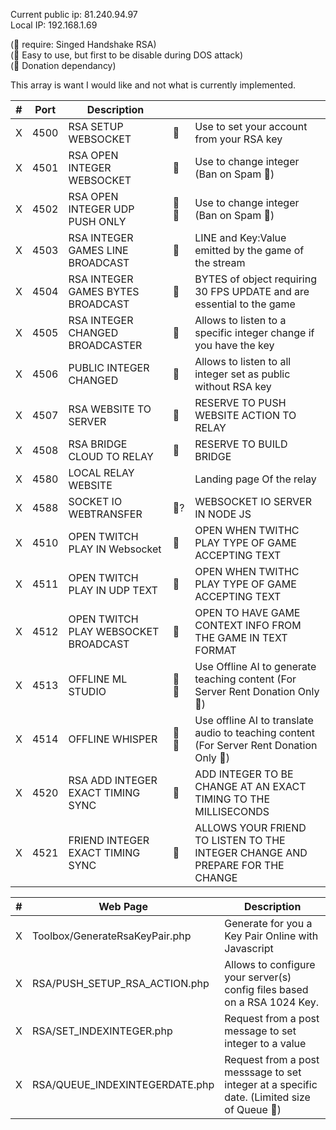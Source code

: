 Current public ip: 81.240.94.97  
Local IP: 192.168.1.69  
  
(🤝 require: Singed Handshake RSA)  
(🤖 Easy to use, but first to be disable during DOS attack)  
(💖 Donation dependancy)
  
This array is want I would like and not what is currently implemented.  

| #   | Port| Description                         |    |        |
| --- | -----| -------------------------------     | -- |------|
|X | 4500 | RSA SETUP WEBSOCKET                 |🤝    | Use to set your account from your RSA key|
|X | 4501 | RSA OPEN INTEGER WEBSOCKET          |🤝    | Use to change integer (Ban on Spam 💖)|
|X | 4502 | RSA OPEN INTEGER UDP PUSH ONLY    | 🤝🤖 | Use to change integer  (Ban on Spam 💖)|
|X | 4503 | RSA INTEGER GAMES LINE BROADCAST    |🤝    | LINE and Key:Value emitted by the game of the stream |
|X | 4504 | RSA INTEGER GAMES BYTES BROADCAST   |🤝    | BYTES of object requiring 30 FPS UPDATE and are essential to the game|
|X | 4505 | RSA INTEGER CHANGED BROADCASTER     |🤝     |Allows to listen to a specific integer change if you have the key|
|X | 4506 | PUBLIC INTEGER CHANGED            |  🤖  |Allows to listen to all integer set as public without RSA key|
|X | 4507 | RSA WEBSITE TO SERVER               |🤝    |RESERVE TO PUSH WEBSITE ACTION TO RELAY|
|X | 4508 | RSA BRIDGE CLOUD TO RELAY           |🤝    |RESERVE TO BUILD BRIDGE|
|X | 4580 | LOCAL RELAY WEBSITE                 |    |Landing page Of the relay|
|X | 4588 | SOCKET IO WEBTRANSFER               |🤝?    |WEBSOCKET IO SERVER IN NODE JS|
|X | 4510 | OPEN TWITCH PLAY IN Websocket       |    🤖|OPEN WHEN TWITHC PLAY TYPE OF GAME ACCEPTING TEXT|
|X | 4511 | OPEN TWITCH PLAY IN UDP TEXT        |    🤖|OPEN WHEN TWITHC PLAY TYPE OF GAME ACCEPTING TEXT|
|X | 4512 | OPEN TWITCH PLAY WEBSOCKET BROADCAST|    🤖|OPEN TO HAVE GAME CONTEXT INFO FROM THE GAME IN TEXT FORMAT|
|X | 4513 | OFFLINE ML STUDIO |🤝 🤖| Use Offline AI to generate teaching content (For Server Rent Donation Only 💖)|
|X | 4514 | OFFLINE WHISPER   |🤝 🤖| Use offline AI to translate audio to teaching content (For Server Rent Donation Only 💖)|
|X | 4520 | RSA ADD INTEGER EXACT TIMING SYNC |🤝|ADD INTEGER TO BE CHANGE AT AN EXACT TIMING TO THE MILLISECONDS |
|X | 4521 | FRIEND INTEGER EXACT TIMING SYNC |🤖|ALLOWS YOUR FRIEND TO LISTEN TO THE INTEGER CHANGE AND PREPARE FOR THE CHANGE|

| #   | Web Page| Description  
| --- | -----| -------------------------------    
|X | Toolbox/GenerateRsaKeyPair.php | Generate for you a Key Pair Online with Javascript  
|X | RSA/PUSH_SETUP_RSA_ACTION.php | Allows to configure your server(s) config files based on a RSA 1024 Key.
|X | RSA/SET_INDEXINTEGER.php | Request from a post message to set integer to a value 
|X | RSA/QUEUE_INDEXINTEGERDATE.php | Request from a post messsage to set integer at a specific date. (Limited size of Queue 💖) 

